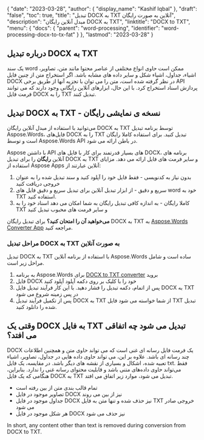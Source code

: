 {
  "date": "2023-03-28",
  "author": {
    "display_name": "Kashif Iqbal"
},
  "draft": "false",
  "toc": true,
  "title": "تبدیل DOCX به TXT آنلاین به صورت رایگان",
  "description": "مبدل آنلاین رایگان DOCX به TXT",
  "linktitle": "DOCX to TXT",
  "menu": {
    "docs": {
      "parent": "word-processing",
      "identifier": "word-processing-docx-to-tx-fat"
}
},
  "lastmod": "2023-03-28"
}

## درباره تبدیل DOCX به TXT

یک سند word ممکن است حاوی انواع مختلفی از عناصر محتوا مانند متن، تصاویر، اشیاء، جداول، اشیاء شکل و سایر داده های مشابه باشد. اگر استخراج متن از چنین فایل DOCX در نظر گرفته شده است، متن را می توان با تجزیه آنها از طریق برخی API پردازش اسناد استخراج کرد. با این حال، ابزارهای آنلاین رایگانی وجود دارند که می توانند فرمت فایل DOCX را به TXT تبدیل کنند.

## تبدیل DOCX به TXT - نسخه ی نمایشی رایگان

می‌توانید با استفاده از مبدل آنلاین رایگان DOCX به TXT توسط برنامه تبدیل Aspose.Words، فایل‌های DOCX را به TXT تبدیل کنید. برای استفاده کاملا رایگان است و توسط Aspose.Words API در باطن ارائه می شود.

Aspose با داشتن API های بسیار قدرتمند برای کار با فایل های DOCX، برنامه های آنلاین **رایگان** را برای تبدیل DOCX به TXT و سایر فرمت های فایل ارائه می دهد. مزایای استفاده از Aspose Apps آنلاین عبارتند از:

1. بدون نیاز به کدنویسی - فقط فایل خود را آپلود کنید و سند تبدیل شده را به عنوان خروجی دریافت کنید
1. سریع و دقیق - از ابزار تبدیل آنلاین برای تبدیل سریع و دقیق فایل های word خود به TXT استفاده کنید.
1. کاملا رایگان - به اندازه کافی تبدیل رایگان به شما امکان می دهد اسناد خود را به TXT و سایر فرمت های محبوب تبدیل کنید

**می‌خواهید آن را امتحان کنید؟** برای تبدیل رایگان DOCX به TXT به [Aspose.Words Converter App](https://products.aspose.app/words/conversion/docx-to-txt) مراجعه کنید.

### مراحل تبدیل DOCX به TXT به صورت آنلاین

تبدیل DOCX به TXT با استفاده از برنامه آنلاین Aspose.Words ساده است و شامل مراحل زیر است.

1. به برنامه Aspose.Words برای [DOCX to TXT converter](https://products.aspose.app/words/conversion/docx-to-txt) بروید
1. فایل DOCX خود را با کلیک بر روی دکمه آپلود آپلود کنید
1. پس از اتمام، دکمه تبدیل را فشار دهید. با این کار فرآیند تبدیل فایل DOCX به TXT در پس زمینه شروع می شود
1. پس از تکمیل فرآیند تبدیل DOCX به TXT از شما خواسته می شود فایل TXT تبدیل شده را دانلود کنید.

## وقتی یک DOCX به فایل TXT تبدیل می شود چه اتفاقی می افتد؟

DOCX یک فرمت فایل رسانه ای غنی است که می تواند حاوی متن و همچنین اطلاعات چند رسانه ای باشد. علاوه بر این، می تواند حاوی داده هایی در جداول، تصاویر، اشیاء تعبیه شده، اشکال و بسیاری از نقشه های دیگر باشد. در مقایسه، یک فایل txt. فقط می‌تواند حاوی داده‌های متنی باشد و قابلیت محتوای رسانه غنی را ندارد. بنابراین، هنگامی که یک فایل DOCX به TXT تبدیل می شود، موارد زیر اتفاق می افتد.

 * تمام قالب بندی متن از بین رفته است
 * تصاویر موجود در فایل DOCX نیز از بین می روند
 * جداول موجود در فایل DOCX نیز حذف شده و تنها متن به فایل TXT خروجی صادر می شود
 * هر شکل موجود در فایل DOCX نیز حذف می شود

In short, any content other than text is removed during conversion from DOCX to TXT.
